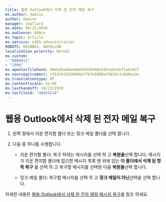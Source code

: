 ```yaml
---
title: 웹용 Outlook에서 삭제 된 전자 메일 복구
ms.author: daeite
author: daeite
manager: joallard
ms.date: 04/21/2020
ms.audience: Admin
ms.topic: article
ms.service: o365-administration
ROBOTS: NOINDEX, NOFOLLOW
localization_priority: Normal
ms.custom:
- "8000011"
- "1996"
ms.openlocfilehash: 40ebd8a68aebb8d3638940e5263a03abf1ab342f
ms.sourcegitcommit: 1fb324fd156008e77b7e2008af4b3dc1c0d0ea3e
ms.translationtype: MT
ms.contentlocale: ko-KR
ms.lasthandoff: 10/13/2020
ms.locfileid: "48451514"
---
```

# <a name="recover-deleted-email-in-outlook-on-the-web"></a>웹용 Outlook에서 삭제 된 전자 메일 복구

1. 왼쪽 창에서 지운 편지함 폴더 또는 정크 메일 폴더를 선택 합니다.

2. 다음 중 하나를 수행합니다.

    - 지운 편지함 폴더: 복구 하려는 메시지를 선택 하 고 **복원을**선택 합니다. 메시지가 지운 편지함 폴더에 없으면 메시지 목록 맨 위에 있는 **이 폴더에서 삭제 된 항목 복구** 를 선택 하 고 복구할 메시지를 선택한 다음 **복원을**선택 합니다.

    - 정크 메일 폴더: 복구할 메시지를 선택 하 고 **정크 메일이 아닌**선택을 선택 합니다.

자세한 내용은 [웹용 Outlook에서 삭제 된 전자 메일 메시지 복구](https://support.office.com/article/a8ca78ac-4721-4066-95dd-571842e9fb11)를 참조 하세요.
